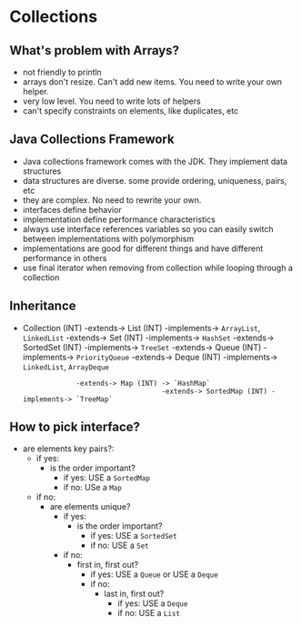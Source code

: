 # Collections

## What's problem with Arrays?
- not friendly to println
- arrays don't resize. Can't add new items. You need to write your own helper.
- very low level. You need to write lots of helpers
- can't specify constraints on elements, like duplicates, etc

## Java Collections Framework

- Java collections framework comes with the JDK. They implement data structures
- data structures are diverse. some provide ordering, uniqueness, pairs, etc
- they are complex. No need to rewrite your own.
- interfaces define behavior
- implementation define performance characteristics
- always use interface references variables so you can easily switch between implementations with polymorphism
- implementations are good for different things and have different performance in others
- use final iterator when removing from collection while looping through a collection

## Inheritance

- Collection (INT) -extends-> List (INT) -implements-> `ArrayList`, `LinkedList`
                   -extends-> Set (INT) -implements-> `HashSet`
                                        -extends-> SortedSet (INT) -implements-> `TreeSet`
                   -extends-> Queue (INT) -implements-> `PriorityQueue`
                                          -extends-> Deque (INT) -implements-> `LinkedList`, `ArrayDeque`

                   -extends-> Map (INT) -> `HashMap`
                                        -extends-> SortedMap (INT) -implements-> `TreeMap`

## How to pick interface?

- are elements key pairs?:
  - if yes:
    - is the order important?
      - if yes: USE a `SortedMap`
      - if no: USe a `Map`
  - if no:
    - are elements unique?
      - if yes:
        - is the order important?
          - if yes: USE a `SortedSet`
          - if no: USE a `Set`
      - if no:
        - first in, first out?
          - if yes: USE a `Queue` or USE a `Deque`
          - if no:
            - last in, first out?
              - if yes: USE a `Deque`
              - if no: USE a `List`
